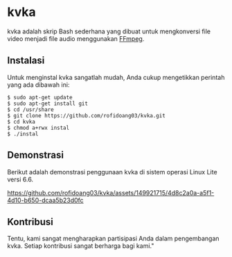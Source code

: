 # kvka

kvka adalah skrip Bash sederhana yang dibuat untuk mengkonversi file video menjadi file audio menggunakan [FFmpeg](https://www.ffmpeg.org/).

## Instalasi

Untuk menginstal kvka sangatlah mudah, Anda cukup mengetikkan perintah yang ada dibawah ini:

```
$ sudo apt-get update
$ sudo apt-get install git
$ cd /usr/share
$ git clone https://github.com/rofidoang03/kvka.git
$ cd kvka
$ chmod a+rwx instal
$ ./instal
```

## Demonstrasi

Berikut adalah demonstrasi penggunaan kvka di sistem operasi Linux Lite versi 6.6.

https://github.com/rofidoang03/kvka/assets/149921715/4d8c2a0a-a5f1-4d10-b650-dcaa5b23d0fc

## Kontribusi

Tentu, kami sangat mengharapkan partisipasi Anda dalam pengembangan kvka. Setiap kontribusi sangat berharga bagi kami."

